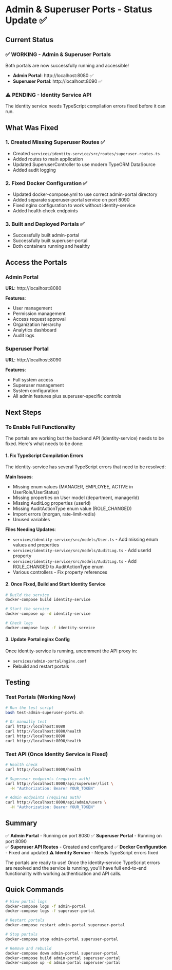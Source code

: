 # Admin & Superuser Ports - Status Update ✅

## Current Status

### ✅ WORKING - Admin & Superuser Portals
Both portals are now successfully running and accessible!

- **Admin Portal**: http://localhost:8080 ✅
- **Superuser Portal**: http://localhost:8090 ✅

### ⚠️ PENDING - Identity Service API
The identity service needs TypeScript compilation errors fixed before it can run.

## What Was Fixed

### 1. Created Missing Superuser Routes ✅
- Created `services/identity-service/src/routes/superuser.routes.ts`
- Added routes to main application
- Updated SuperuserController to use modern TypeORM DataSource
- Added audit logging

### 2. Fixed Docker Configuration ✅
- Updated docker-compose.yml to use correct admin-portal directory
- Added separate superuser-portal service on port 8090
- Fixed nginx configuration to work without identity-service
- Added health check endpoints

### 3. Built and Deployed Portals ✅
- Successfully built admin-portal
- Successfully built superuser-portal
- Both containers running and healthy

## Access the Portals

### Admin Portal
**URL**: http://localhost:8080

**Features**:
- User management
- Permission management
- Access request approval
- Organization hierarchy
- Analytics dashboard
- Audit logs

### Superuser Portal
**URL**: http://localhost:8090

**Features**:
- Full system access
- Superuser management
- System configuration
- All admin features plus superuser-specific controls

## Next Steps

### To Enable Full Functionality

The portals are working but the backend API (identity-service) needs to be fixed. Here's what needs to be done:

#### 1. Fix TypeScript Compilation Errors

The identity-service has several TypeScript errors that need to be resolved:

**Main Issues**:
- Missing enum values (MANAGER, EMPLOYEE, ACTIVE in UserRole/UserStatus)
- Missing properties on User model (department, managerId)
- Missing AuditLog properties (userId)
- Missing AuditActionType enum value (ROLE_CHANGED)
- Import errors (morgan, rate-limit-redis)
- Unused variables

**Files Needing Updates**:
- `services/identity-service/src/models/User.ts` - Add missing enum values and properties
- `services/identity-service/src/models/AuditLog.ts` - Add userId property
- `services/identity-service/src/models/AuditLog.ts` - Add ROLE_CHANGED to AuditActionType enum
- Various controllers - Fix property references

#### 2. Once Fixed, Build and Start Identity Service

```bash
# Build the service
docker-compose build identity-service

# Start the service
docker-compose up -d identity-service

# Check logs
docker-compose logs -f identity-service
```

#### 3. Update Portal nginx Config

Once identity-service is running, uncomment the API proxy in:
- `services/admin-portal/nginx.conf`
- Rebuild and restart portals

## Testing

### Test Portals (Working Now)
```bash
# Run the test script
bash test-admin-superuser-ports.sh

# Or manually test
curl http://localhost:8080
curl http://localhost:8080/health
curl http://localhost:8090
curl http://localhost:8090/health
```

### Test API (Once Identity Service is Fixed)
```bash
# Health check
curl http://localhost:8000/health

# Superuser endpoints (requires auth)
curl http://localhost:8000/api/superuser/list \
  -H "Authorization: Bearer YOUR_TOKEN"

# Admin endpoints (requires auth)
curl http://localhost:8000/api/admin/users \
  -H "Authorization: Bearer YOUR_TOKEN"
```

## Summary

✅ **Admin Portal** - Running on port 8080
✅ **Superuser Portal** - Running on port 8090  
✅ **Superuser API Routes** - Created and configured
✅ **Docker Configuration** - Fixed and updated
⚠️ **Identity Service** - Needs TypeScript errors fixed

The portals are ready to use! Once the identity-service TypeScript errors are resolved and the service is running, you'll have full end-to-end functionality with working authentication and API calls.

## Quick Commands

```bash
# View portal logs
docker-compose logs -f admin-portal
docker-compose logs -f superuser-portal

# Restart portals
docker-compose restart admin-portal superuser-portal

# Stop portals
docker-compose stop admin-portal superuser-portal

# Remove and rebuild
docker-compose down admin-portal superuser-portal
docker-compose build admin-portal superuser-portal
docker-compose up -d admin-portal superuser-portal
```
